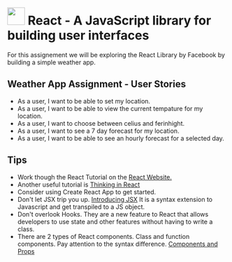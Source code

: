 # <img src="https://cdn4.iconfinder.com/data/icons/logos-3/600/React.js_logo-512.png" data-canonical-src="https://cdn4.iconfinder.com/data/icons/logos-3/600/React.js_logo-512.png" width="40" /> React - A JavaScript library for building user interfaces 

For this assignement we will be exploring the React Library by Facebook by building a simple weather app.

## Weather App Assignment - User Stories
- As a user, I want to be able to set my location.
- As a user, I want to be able to view the current tempature for my location.
- As a user, I want to choose between celius and ferinhight.
- As a user, I want to see a 7 day forecast for my location.
- As a user, I want to be able to see an hourly forecast for a selected day.

## Tips
- Work though the React Tutorial on the [React Website.](https://reactjs.org)
- Another useful tutorial is [Thinking in React](https://reactjs.org/docs/thinking-in-react.html)
- Consider using Create React App to get started.
- Don't let JSX trip you up. [Introducing JSX](https://reactjs.org/docs/introducing-jsx.html) It is a syntax extension to Javascript and get transpiled to a JS object.
- Don't overlook Hooks. They are a new feature to React that allows developers to use state and other features without having to write a class.
- There are 2 types of React components. Class and function components. Pay attention to the syntax difference. [Components and Props](https://reactjs.org/docs/components-and-props.html)
